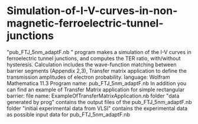 # Simulation-of-I-V-curves-in-non-magnetic-ferroelectric-tunnel-junctions
"pub_FTJ_5nm_adaptF.nb " program makes a simulation of the I-V curves in ferroelectric tunnel junctions, and computes the TER ratio, with/without hysteresis. Calculation includes the wave-function matching between barrier segments (Appendix 2,3), Transfer matrix application to define the transmission amplitudes of electron probability.  language: Wolfram Mathematica 11.3 Program name: pub_FTJ_5nm_adaptF.nb    In addition you can find an example of Transfer Matrix application for simple rectangular barrier: file name: ExampleOfTransferMatrixApplication.nb  folder "data generated by prog" contains the output files of the pub_FTJ_5nm_adaptF.nb folder "initial experimental data from VLSI" contains the experimental data as possible input data for pub_FTJ_5nm_adaptF.nb
